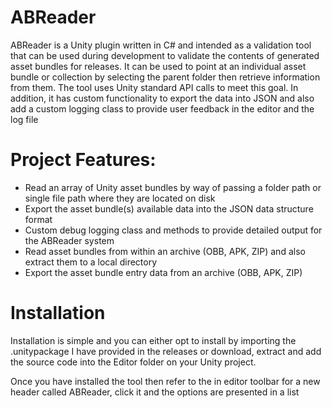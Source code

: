 # ABReader
ABReader is a Unity plugin written in C# and intended as a validation tool that can be used during development to validate the contents of generated asset bundles for releases. It
can be used to point at an individual asset bundle or collection by selecting the parent folder then retrieve information from them. The tool uses Unity standard API calls to meet this goal. In addition, it has custom functionality to export the data into JSON and also add a custom logging class to provide user feedback in the editor and the log file

# Project Features:
- Read an array of Unity asset bundles by way of passing a folder path or single file path where they are
located on disk
- Export the asset bundle(s) available data into the JSON data structure format
- Custom debug logging class and methods to provide detailed output for the ABReader system
- Read asset bundles from within an archive (OBB, APK, ZIP) and also extract them to a local directory
- Export the asset bundle entry data from an archive (OBB, APK, ZIP)

# Installation
Installation is simple and you can either opt to install by importing the .unitypackage I have provided in the releases or download, extract and add the source code into the Editor folder on your Unity project.

Once you have installed the tool then refer to the in editor toolbar for a new header called ABReader, click it and the options are presented in a list
